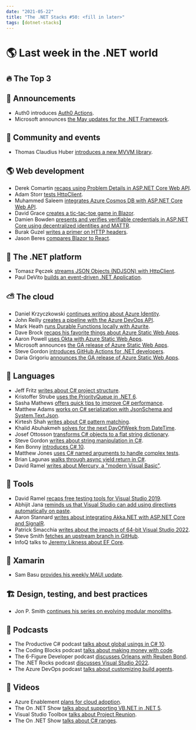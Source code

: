 ```yaml
---
date: "2021-05-22"
title: "The .NET Stacks #50: <fill in later>"
tags: [dotnet-stacks]
---
```


# 🌎 Last week in the .NET world

## 🔥 The Top 3

## 📢 Announcements

- Auth0 introduces [Auth0 Actions](https://auth0.com/blog/actions-now-generally-available/).
- Microsoft announces [the May updates for the .NET Framework](https://devblogs.microsoft.com/dotnet/net-framework-may-2021-security-and-quality-rollup-updates).

## 📅 Community and events

- Thomas Claudius Huber [introduces a new MVVM library](https://www.thomasclaudiushuber.com/2021/05/12/introducing-the-mvvmgen-library/).

## 🌎 Web development

- Derek Comartin [recaps using Problem Details in ASP.NET Core Web API](https://codeopinion.com/problem-details-for-better-rest-http-api-errors/).
- Adam Storr [tests HttpClient](https://adamstorr.azurewebsites.net/blog/catching-all-the-requests-while-testing-with-httpclient).
- Muhammed Saleem [integrates Azure Cosmos DB with ASP.NET Core Web API](https://code-maze.com/azure-cosmos-db-with-asp-net-core-web-api/).
- David Grace [creates a tic-tac-toe game in Blazor](https://www.roundthecode.com/dotnet/blazor/create-tic-tac-toe-blazor-webassembly-in-hour).
- Damien Bowden [presents and verifies verifiable credentials in ASP.NET Core using decentralized identities and MATTR](https://damienbod.com/2021/05/10/present-and-verify-verifiable-credentials-in-asp-net-core-using-decentralized-identities-and-mattr/).
- Burak Guzel [writes a primer on HTTP headers](https://code.tutsplus.com/tutorials/http-headers-for-dummies--net-8039).
- Jason Beres [compares Blazor to React](https://azure.microsoft.com/en-us/blog/develop-production-scale-modern-web-apps-quickly-with-azure-static-web-apps).

## 🥅 The .NET platform

- Tomasz Pęczek [streams JSON Objects (NDJSON) with HttpClient](https://www.tpeczek.com/2021/05/streaming-json-objects-ndjson-with.html).
- Paul DeVito [builds an event-driven .NET Application](https://wrapt.dev/blog/building-an-event-driven-dotnet-application-the-fundamentals).

## ⛅ The cloud

- Daniel Krzyczkowski [continues writing about Azure Identity](https://daniel-krzyczkowski.github.io/Lost-In-Azure-Cloud-Identity-Serie-Part4/).
- John Reilly [creates a pipeline with the Azure DevOps API](https://blog.johnnyreilly.com/2021/05/08/create-pipeline-with-azure-devops-api/).
- Mark Heath [runs Durable Functions locally with Azurite](https://markheath.net/post/azurite).
- Dave Brock [recaps his favorite things about Azure Static Web Apps](https://www.daveabrock.com/2021/05/13/azure-static-web-apps-favorite-things/).
- Aaron Powell [uses Okta with Azure Static Web Apps](https://www.aaron-powell.com/posts/2021-05-13-using-okta-with-static-web-apps/).
- Microsoft announces [the GA release of Azure Static Web Apps](https://azure.microsoft.com/en-us/blog/develop-production-scale-modern-web-apps-quickly-with-azure-static-web-apps).
- Steve Gordon [introduces GitHub Actions for .NET developers](https://www.stevejgordon.co.uk/getting-started-with-github-actions-for-dotnet-developers).
- Daria Grigoriu [announces the GA release of Azure Static Web Apps](https://azure.microsoft.com/en-us/blog/develop-production-scale-modern-web-apps-quickly-with-azure-static-web-apps/?WT.mc_id=DOP-MVP-4025064).

## 📔 Languages

- Jeff Fritz [writes about C# project structure](https://dev.to/dotnet/my-favorite-c-features-part-4-project-structure-454p).
- Kristoffer Strube [uses the PriorityQueue in .NET 6](https://blog.elmah.io/using-the-new-priorityqueue-from-net-6/).
- Sasha Mathews [offers quick tips to improve C# performance](https://levelup.gitconnected.com/5-ways-to-improve-the-performance-of-c-code-for-free-c89188eba5da).
- Matthew Adams [works on C# serialization with JsonSchema and System.Text.Json](https://endjin.com/blog/2021/05/csharp-serialization-with-system-text-json-schema.html).
- Kirtesh Shah [writes about C# pattern matching](https://www.c-sharpcorner.com/article/learn-about-pattern-matching-in-c-sharp/).
- Khalid Abuhakmeh [solves for the next DayOfWeek from DateTime](https://khalidabuhakmeh.com/solve-for-the-next-dayofweek-from-datetime).
- Josef Ottosson [transforms C# objects to a flat string dictionary](https://josef.codes/transform-csharp-objects-to-a-flat-string-dictionary/).
- Steve Gordon [writes about string manipulation in C#](https://www.stevejgordon.co.uk/string-manipulation-in-csharp-best-practices).
- Ken Bonny [introduces C# 10](https://kenbonny.net/introducing-csharp-10).
- Matthew Jones [uses C# named arguments to handle complex tests](https://exceptionnotfound.net/using-csharp-named-arguments-to-declutter-complex-tests/).
- Brian Lagunas [walks through async yield return in C#](https://brianlagunas.com/c-async-yield-return-iasyncenumerable-will-change-your-life/).
- David Ramel [writes about Mercury, a "modern Visual Basic"](https://visualstudiomagazine.com/articles/2021/05/10/mercury.aspx).

## 🔧 Tools

- David Ramel [recaps free testing tools for Visual Studio 2019](https://visualstudiomagazine.com/articles/2021/05/07/testing-tools.aspx).
- Abhijit Jana [reminds us that Visual Studio can add using directives automatically on paste](https://dailydotnettips.com/did-you-know-visual-studio-can-add-using-directive-automatically-on-paste/).
- Aaron Stannard [writes about integrating Akka.NET with ASP.NET Core and SignalR](https://petabridge.com/blog/akkadotnet-aspnetcore/).
- Patrick Smacchia [writes about the impacts of 64-bit Visual Studio 2022](https://blog.ndepend.com/visual-studio-2022-64-bits-elements-of-history/).
- Steve Smith [fetches an upstream branch in GitHub](https://ardalis.com/github-fetch-upstream/).
- InfoQ talks to [Jeremy Likness about EF Core](https://www.infoq.com/articles/deep-diving-ef-core-jeremy-likness/).

## 📱 Xamarin

- Sam Basu [provides his weekly MAUI update](https://www.telerik.com/blogs/sands-of-maui-issue-8).

## 🏗 Design, testing, and best practices

- Jon P. Smith [continues his series on evolving modular monoliths](https://www.thereformedprogrammer.net/evolving-modular-monoliths-2-breaking-up-your-app-into-multiple-solutions/).

## 🎤 Podcasts

- The Productive C# podcast [talks about global usings in C# 10](https://anchor.fm/productivecsharp/episodes/19--Global-Usings-in-C-10-e10or3e).
- The Coding Blocks podcast [talks about making money with code](https://www.codingblocks.net/podcast/making-money-with-code/).
- The 6-Figure Developer podcast [discusses Orleans with Reuben Bond](https://6figuredev.com/podcast/episode-195-orleans-with-reuben-bond/).
- The .NET Rocks podcast [discusses Visual Studio 2022](https://www.dotnetrocks.com/default.aspx?ShowNum=1739).
- The Azure DevOps podcast [talks about customizing build agents](http://azuredevopspodcast.clear-measure.com/customized-build-agents-with-ahmed-ilyas-episode-140).

## 🎥 Videos

- Azure Enablement [plans for cloud adoption](https://channel9.msdn.com/Shows/Azure-Enablement/How-to-plan-for-cloud-adoption).
- The On .NET Show [talks about supporting VB.NET in .NET 5](https://channel9.msdn.com/Shows/On-NET/Supporting-VBNET-in-NET-5).
- Visual Studio Toolbox [talks about Project Reunion](https://channel9.msdn.com/Shows/Visual-Studio-Toolbox/Project-Reunion).
- The On .NET Show [talks about C# ranges](https://channel9.msdn.com/Shows/On-NET/C-Language-Highlights-Ranges).

